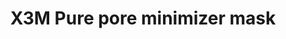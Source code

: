 ---  
title: X3M Pure pore minimizer mask
description:
image: /images/banner.jpg
shop_link:
info_link:
pris:
category: Mask
---